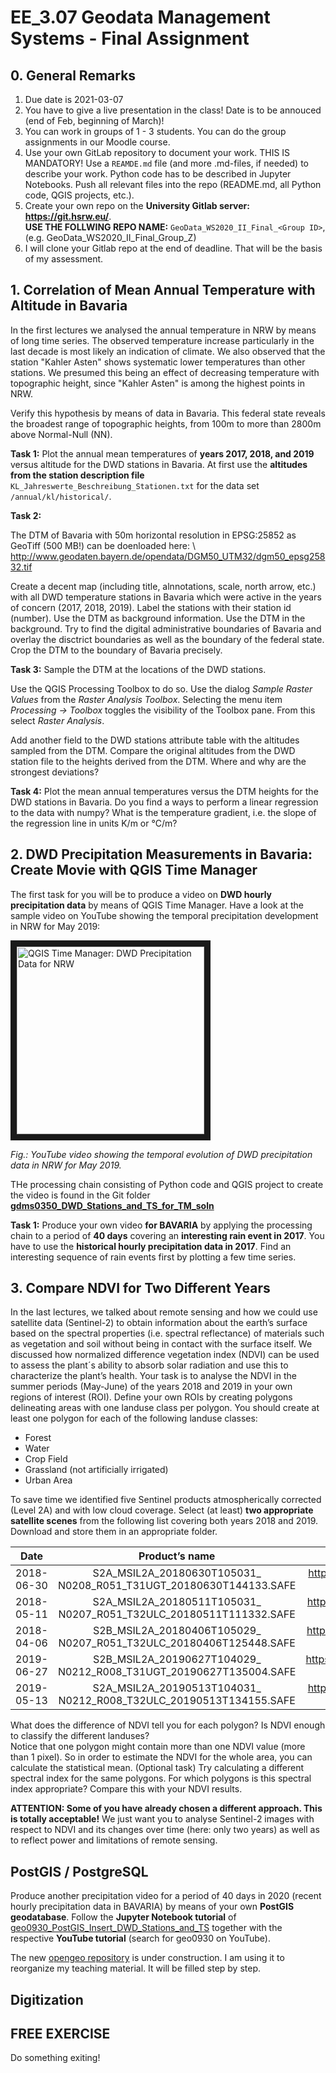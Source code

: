 # EE_3.07 Geodata Management Systems - Final Assignment


## 0. General Remarks

1. Due date is 2021-03-07
1. You have to give a live presentation in the class! Date is to be annouced (end of Feb, beginning of March)!
1. You can work in groups of 1 - 3 students. You can do the group assignments in our Moodle course.
1. Use your own GitLab repository to document your work. THIS IS MANDATORY! Use a `REAMDE.md` file (and more .md-files, if needed) to describe your work. Python code has to be described in Jupyter Notebooks. Push all relevant files into the repo (README.md, all Python code, QGIS projects, etc.). 
1. Create your own repo on the **University Gitlab server: https://git.hsrw.eu/**. <br>**USE THE FOLLWING REPO NAME:** `GeoData_WS2020_II_Final_<Group ID>`, (e.g. GeoData_WS2020_II_Final_Group_Z)
1. I will clone your Gitlab repo at the end of deadline. That will be the basis of my assessment.


## 1. Correlation of Mean Annual Temperature with Altitude in Bavaria

In the first lectures we analysed the annual temperature in NRW by means of long time series. The observed temperature increase particularly in the last decade is most likely an indication of climate. We also observed that the station "Kahler Asten" shows systematic lower temperatures than other stations. We presumed this being an effect of decreasing temperature with topographic height, since "Kahler Asten" is among the highest points in NRW. 

Verify this hypothesis by means of data in Bavaria. This federal state reveals the broadest range of topographic heights, from 100m to more than 2800m above Normal-Null (NN). 

**Task 1:**
Plot the annual mean temperatures of **years 2017, 2018, and 2019** versus altitude for the DWD stations in Bavaria. At first use the **altitudes from the station description file** `KL_Jahreswerte_Beschreibung_Stationen.txt` for the data set `/annual/kl/historical/`.

**Task 2:**

The DTM of Bavaria with 50m horizontal resolution in EPSG:25852 as GeoTiff (500 MB!) can be doenloaded here: \\
http://www.geodaten.bayern.de/opendata/DGM50_UTM32/dgm50_epsg25832.tif

Create a decent map (including title, alnnotations, scale, north arrow, etc.) with all DWD temperature stations in Bavaria which were active in the years of concern (2017, 2018, 2019). Label the stations with their station id (number). Use the DTM as background information. Use the DTM in the background. Try to find the digital administrative boundaries of Bavaria and overlay the disctrict boundaries as well as the boundary of the federal state. Crop the DTM to the boundary of Bavaria precisely.


**Task 3:** Sample the DTM at the locations of the DWD stations.

Use the QGIS Processing Toolbox to do so. Use the dialog *Sample Raster Values* from the *Raster Analysis Toolbox*.
Selecting the menu item *Processing -> Toolbox* toggles the visibility of the Toolbox pane. From this select *Raster Analysis*.

Add another field to the DWD stations attribute table with the altitudes sampled from the DTM. Compare the original altitudes from the DWD station file to the heights derived from the DTM. Where and why are the strongest deviations? 

**Task 4:** Plot the mean annual temperatures versus the DTM heights for the DWD stations in Bavaria. Do you find a ways to perform a linear regression to the data with numpy? What is the temperature gradient, i.e. the slope of the regression line in units K/m or °C/m?


## 2. DWD Precipitation Measurements in Bavaria: Create Movie with QGIS Time Manager

The first task for you will be to produce a video on **DWD hourly precipitation data** by means of QGIS Time Manager. 
Have a look at the sample video on YouTube showing the temporal precipitation development in NRW for May 2019:

<a href="http://www.youtube.com/watch?feature=player_embedded&v=fdCQBbzyD84
" target="_blank"><img src="http://img.youtube.com/vi/fdCQBbzyD84/0.jpg" 
alt="QGIS Time Manager: DWD Precipitation Data for NRW" width="300" border="10" /></a>

_Fig.: YouTube video showing the temporal evolution of DWD precipitation data in NRW for May 2019._

THe processing chain consisting of Python code and QGIS project to create the video is found in the Git folder [**gdms0350_DWD_Stations_and_TS_for_TM_soln**](../gdms0350_DWD_Stations_and_TS_for_TM_soln/)

**Task 1:**  Produce your own video **for BAVARIA** by applying the processing chain to a period of **40 days** covering an **interesting rain event in 2017**. You have to use the **historical hourly precipitation data in 2017**. Find an interesting sequence of rain events first by plotting a few time series. 


## 3. Compare NDVI for Two Different Years

In the last lectures, we talked about remote sensing and how we could use satellite data (Sentinel-2) to obtain information about the earth’s surface based on the spectral properties (i.e. spectral reflectance) of materials such as vegetation and soil without being in contact with the surface itself. We discussed how normalized difference vegetation index (NDVI) can be used to assess the plant´s ability to absorb solar radiation and use this to characterize the plant’s health.
Your task is to analyse the NDVI in the summer periods (May-June) of the years 2018 and 2019 in your own regions of interest (ROI). Define your own ROIs by creating polygons delineating areas with one landuse class per polygon. You should create at least one polygon for each of the following landuse classes:
* Forest
* Water
* Crop Field
* Grassland (not artificially irrigated)
* Urban Area

To save time we identified five Sentinel products atmospherically corrected (Level 2A) and with low cloud coverage. Select (at least) **two appropriate satellite scenes** from the following list covering both years 2018 and 2019. Download and store them in an appropriate folder. 
 
| Date | Product’s name | Link |
| :---:  | :---: | :---: |
| 2018-06-30 | S2A_MSIL2A_20180630T105031_<br>N0208_R051_T31UGT_20180630T144133.SAFE | https://scihub.copernicus.eu/dhus/odata/v1/Products('2cdf37bf-5541-464c-8181-9069d80447c4')/$value | 
| 2018-05-11 | S2A_MSIL2A_20180511T105031_<br>N0207_R051_T32ULC_20180511T111332.SAFE | https://scihub.copernicus.eu/dhus/odata/v1/Products('57afb6dc-f32b-4b7b-8d54-d655251a0d5e')/$value | 
| 2018-04-06 | S2B_MSIL2A_20180406T105029_<br>N0207_R051_T32ULC_20180406T125448.SAFE | https://scihub.copernicus.eu/dhus/odata/v1/Products('4edd776f-276b-4f5d-98f9-0ef7b18aa138')/$value |
| 2019-06-27 | S2B_MSIL2A_20190627T104029_<br>N0212_R008_T31UGT_20190627T135004.SAFE | https://scihub.copernicus.eu/dhus/odata/v1/Products('bb9423ca-e076-41aa-830d-6afa8661df89')/$value |
| 2019-05-13 | S2A_MSIL2A_20190513T104031_<br>N0212_R008_T32ULC_20190513T134155.SAFE| https://scihub.copernicus.eu/dhus/odata/v1/Products('1bdaa4fe-84d8-44e0-8832-fe0e286959f6')/$value |

What does the difference of NDVI tell you for each polygon? Is NDVI enough to classify the different landuses?  
Notice that one polygon might contain more than one NDVI value (more than 1 pixel). So in order to estimate the NDVI for the whole area, you can calculate the statistical mean. 
(Optional task) Try calculating a different spectral index for the same polygons. For which polygons is this spectral index appropriate? Compare this with your NDVI results. 

**ATTENTION: Some of you have already chosen a different approach. This is totally acceptable!** We just want you to analyse Sentinel-2 images with respect to NDVI and its changes over time (here: only two years) as well as to reflect power and limitations of remote sensing.


## PostGIS / PostgreSQL

Produce another precipitation video for a period of 40 days in 2020 (recent hourly precipitation data in BAVARIA) by means of your own **PostGIS geodatabase**. Follow the **Jupyter Notebook tutorial** of [geo0930_PostGIS_Insert_DWD_Stations_and_TS](https://github.com/rolfbecker/opengeo/tree/main/geo0930_PostGIS_Insert_DWD_Stations_and_TS) together with the respective **YouTube tutorial** (search for geo0930 on YouTube). 

The new [opengeo repository](https://github.com/rolfbecker/opengeo) is under construction. I am using it to reorganize my teaching material. It will be filled step by step. 


## Digitization

## FREE EXERCISE

Do something exiting!






 
